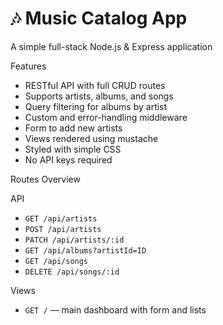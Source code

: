 # 🎶 Music Catalog App

A simple full-stack Node.js & Express application 

Features

- RESTful API with full CRUD routes
- Supports artists, albums, and songs
- Query filtering for albums by artist
- Custom and error-handling middleware
- Form to add new artists
- Views rendered using mustache
- Styled with simple CSS
- No API keys required

Routes Overview

 API

- `GET /api/artists`
- `POST /api/artists`
- `PATCH /api/artists/:id`
- `GET /api/albums?artistId=ID`
- `GET /api/songs`
- `DELETE /api/songs/:id`

Views

- `GET /` — main dashboard with form and lists

<!-- Create a server with endpoints : 

GET /songs – list all songs

GET /songs/:id – get a single song

POST /songs – add a new song

PUT /songs/:id – update a song

DELETE /songs/:id – delete a song -->
